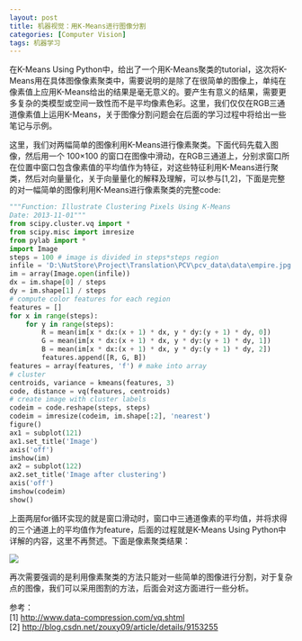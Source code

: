 ```yaml
---
layout: post
title: 机器视觉：用K-Means进行图像分割
categories: [Computer Vision]
tags: 机器学习
---
```


在K-Means Using Python中，给出了一个用K-Means聚类的tutorial，这次将K-Means用在具体图像像素聚类中，需要说明的是除了在很简单的图像上，单纯在像素值上应用K-Means给出的结果是毫无意义的。要产生有意义的结果，需要更多复杂的类模型或空间一致性而不是平均像素色彩。这里，我们仅仅在RGB三通道像素值上运用K-Means，关于图像分割问题会在后面的学习过程中将给出一些笔记与示例。

这里，我们对两幅简单的图像利用K-Means进行像素聚类。下面代码先载入图像，然后用一个 100×100 的窗口在图像中滑动，在RGB三通道上，分别求窗口所在位置中窗口包含像素值的平均值作为特征，对这些特征利用K-Means进行聚类，然后对向量量化，关于向量量化的解释及理解，可以参与[1,2]，下面是完整的对一幅简单的图像利用K-Means进行像素聚类的完整code:

```python
"""Function: Illustrate Clustering Pixels Using K-Means
Date: 2013-11-01"""
from scipy.cluster.vq import *
from scipy.misc import imresize
from pylab import *
import Image
steps = 100 # image is divided in steps*steps region
infile = 'D:\NutStore\Project\Translation\PCV\pcv_data\data\empire.jpg'
im = array(Image.open(infile))
dx = im.shape[0] / steps
dy = im.shape[1] / steps
# compute color features for each region
features = []
for x in range(steps):
    for y in range(steps):
        R = mean(im[x * dx:(x + 1) * dx, y * dy:(y + 1) * dy, 0])
        G = mean(im[x * dx:(x + 1) * dx, y * dy:(y + 1) * dy, 1])
        B = mean(im[x * dx:(x + 1) * dx, y * dy:(y + 1) * dy, 2])
        features.append([R, G, B])
features = array(features, 'f') # make into array
# cluster
centroids, variance = kmeans(features, 3)
code, distance = vq(features, centroids)
# create image with cluster labels
codeim = code.reshape(steps, steps)
codeim = imresize(codeim, im.shape[:2], 'nearest')
figure()
ax1 = subplot(121)
ax1.set_title('Image')
axis('off')
imshow(im)
ax2 = subplot(122)
ax2.set_title('Image after clustering')
axis('off')
imshow(codeim)
show()
```

上面两层for循环实现的就是窗口滑动时，窗口中三通道像素的平均值，并将求得的三个通道上的平均值作为feature，后面的过程就是K-Means Using Python中详解的内容，这里不再赘述。下面是像素聚类结果：

![](http://ose5hybez.bkt.clouddn.com/2013/1101/images_kmeans.jpg)

再次需要强调的是利用像素聚类的方法只能对一些简单的图像进行分割，对于复杂点的图像，我们可以采用图割的方法，后面会对这方面进行一些分析。

参考：  
[1] http://www.data-compression.com/vq.shtml  
[2] http://blog.csdn.net/zouxy09/article/details/9153255